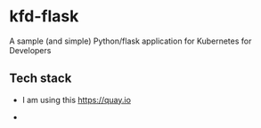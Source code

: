 # kfd-flask
A sample (and simple) Python/flask application for Kubernetes for Developers



## Tech stack 
+ I am using this https://quay.io 

+ 